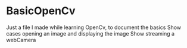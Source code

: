 # BasicOpenCv
Just a file I made while learning OpenCv, to document the basics
Show cases opening an image and displaying the image
Show streaming a webCamera

